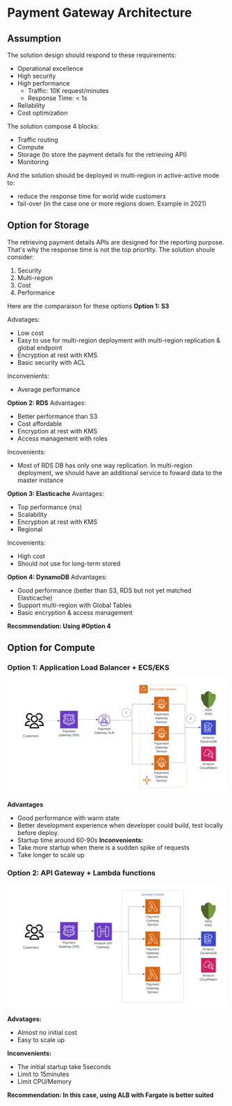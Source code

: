 # Payment Gateway Architecture 

## Assumption
The solution design should respond to these requirements:
- Operational excellence
- High security
- High performance
	- Traffic: 10K request/minutes
	- Response Time: < 1s
- Reliability
- Cost optimization 

The solution compose 4 blocks:
- Traffic routing
- Compute 
- Storage (to store the payment details for the retrieving API)
- Monitoring

And the solution should be deployed in multi-region in active-active mode to:
- reduce the response time for world wide customers
- fail-over (in the case one or more regions down. Example in 2021)

## Option for Storage
The retrieving payment details APIs are designed for the reporting purpose. That's why the response time is not the top priortity. The solution shoule consider:
1. Security
2. Multi-region 
3. Cost
4. Performance

Here are the comparaison for these options
**Option 1: S3**

Advatages:
- Low cost
- Easy to use for multi-region deployment with multi-region replication & global endpoint
- Encryption at rest with KMS
- Basic security with ACL

Inconvenients:
- Average performance

**Option 2: RDS**
Advantages:
- Better performance than S3
- Cost affordable
- Encryption at rest with KMS
- Access management with roles

Incovenients:
- Most of RDS DB has only one way replication. In multi-region deployment, we should have an additional service to foward data to the master instance

**Option 3: Elasticache**
Avantages:
- Top performance (ms)
- Scalability
- Encryption at rest with KMS
- Regional

Incovenients:
- High cost
- Should not use for long-term stored 

**Option 4: DynamoDB**
Advantages:
- Good performance (better than S3, RDS but not yet matched Elasticache)
- Support multi-region with Global Tables
- Basic encryption & access management

**Recommendation: Using #Option 4**

## Option for Compute
### Option 1: Application Load Balancer + ECS/EKS	

![enter image description here](https://github.com/hoanganh-nguyen/PaymentGateway/blob/main/assets/ECS.png)

**Advantages**
- Good performance with warm state
- Better development experience when developer could build, test locally before deploy.
- Startup time around 60-90s 
**Inconvenients:** 
- Take more startup when there is a sudden spike of requests
- Take longer to scale up


### Option 2: API Gateway + Lambda functions

![enter image description here](https://github.com/hoanganh-nguyen/PaymentGateway/blob/main/assets/API%20Gateway.png)

**Advatages:**

- Almost no initial cost
- Easy to scale up

**Inconvenients:**
- The initial startup take 5seconds
- Limit to 15minutes
- Limit CPU/Memory

**Recommendation: In this case, using ALB with Fargate is better suited**
